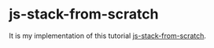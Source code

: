 # js-stack-from-scratch

It is my implementation of this tutorial [js-stack-from-scratch](https://github.com/verekia/js-stack-from-scratch).